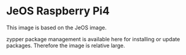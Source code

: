 JeOS Raspberry Pi4
==================

This image is based on the JeOS image.

zypper package management is available here for installing or
update packages. Therefore the image is relative large.



